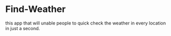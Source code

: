 # Find-Weather
this app that will unable people to quick check the weather in every location in just a second.
